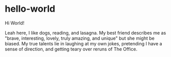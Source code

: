 # hello-world

Hi World!

Leah here, I like dogs, reading, and lasagna.
My best friend describes me as "brave, interesting, lovely, truly amazing, and unique" but she might be biased. 
My true talents lie in laughing at my own jokes, pretending I have a sense of direction, and getting teary over reruns of The Office.

